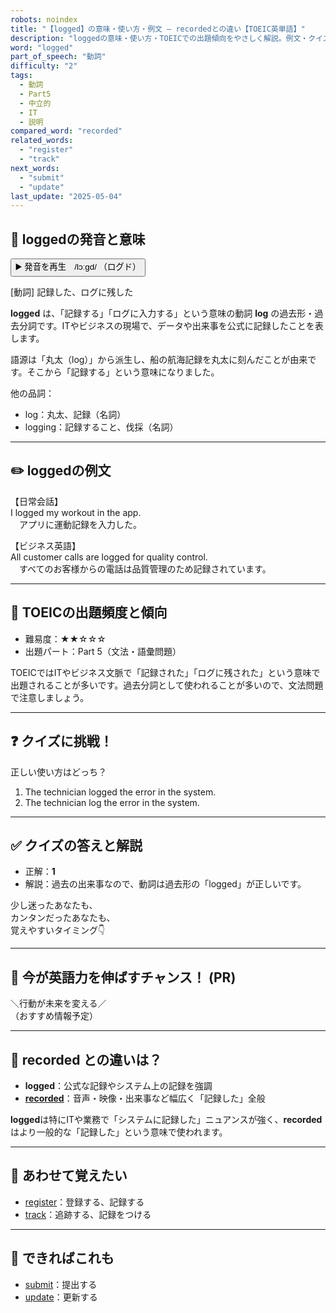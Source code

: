 ```yaml
---
robots: noindex
title: "【logged】の意味・使い方・例文 ― recordedとの違い【TOEIC英単語】"
description: "loggedの意味・使い方・TOEICでの出題傾向をやさしく解説。例文・クイズ付きでrecordedとの違いもわかりやすく学べます。"
word: "logged"
part_of_speech: "動詞"
difficulty: "2"
tags:
  - 動詞
  - Part5
  - 中立的
  - IT
  - 説明
compared_word: "recorded"
related_words:
  - "register"
  - "track"
next_words:
  - "submit"
  - "update"
last_update: "2025-05-04"
---
```


## 🔰 loggedの発音と意味

<button class="play-audio" onclick="playTTS('logged')">
  <span class="play-audio-main">
    ▶️ 発音を再生　/lɔːɡd/
  </span>
  <span class="play-audio-sub">
    （ログド）
  </span>
</button>

[動詞] 記録した、ログに残した

**logged** は、「記録する」「ログに入力する」という意味の動詞 **log** の過去形・過去分詞です。ITやビジネスの現場で、データや出来事を公式に記録したことを表します。

語源は「丸太（log）」から派生し、船の航海記録を丸太に刻んだことが由来です。そこから「記録する」という意味になりました。

他の品詞：  
- log：丸太、記録（名詞）
- logging：記録すること、伐採（名詞）

---

## ✏️ loggedの例文

【日常会話】  
I logged my workout in the app.  
　アプリに運動記録を入力した。

【ビジネス英語】  
All customer calls are logged for quality control.  
　すべてのお客様からの電話は品質管理のため記録されています。

---

## 🎯 TOEICの出題頻度と傾向

- 難易度：★★☆☆☆
- 出題パート：Part 5（文法・語彙問題）

TOEICではITやビジネス文脈で「記録された」「ログに残された」という意味で出題されることが多いです。過去分詞として使われることが多いので、文法問題で注意しましょう。

---

## ❓ クイズに挑戦！

正しい使い方はどっち？

1. The technician logged the error in the system.  
2. The technician log the error in the system.

---

## ✅ クイズの答えと解説

- 正解：**1**
- 解説：過去の出来事なので、動詞は過去形の「logged」が正しいです。

少し迷ったあなたも、  
カンタンだったあなたも、  
覚えやすいタイミング👇️

---

## 🚀 今が英語力を伸ばすチャンス！ (PR)

<div class="info-center">
＼行動が未来を変える／<br>  
（おすすめ情報予定）
</div>

---

## 🤔  recorded との違いは？

- **logged**：公式な記録やシステム上の記録を強調
- **[recorded](/word/recorded)**：音声・映像・出来事など幅広く「記録した」全般

**logged**は特にITや業務で「システムに記録した」ニュアンスが強く、**recorded**はより一般的な「記録した」という意味で使われます。

---

## 🧩 あわせて覚えたい

- [register](/word/register)：登録する、記録する
- [track](/word/track)：追跡する、記録をつける

---

## 📖 できればこれも

- [submit](/word/submit)：提出する
- [update](/word/update)：更新する

<!-- cvid: aid31_bid14 -->
